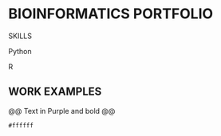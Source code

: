 # BIOINFORMATICS PORTFOLIO

 SKILLS

Python

R

## WORK EXAMPLES

@@ Text in Purple and bold @@

`#ffffff`


